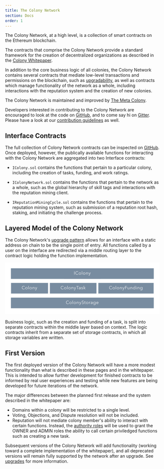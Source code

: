 ```yaml
---
title: The Colony Network
section: Docs
order: 1
---
```


The Colony Network, at a high level, is a collection of smart contracts on the Ethereum blockchain.

The contracts that comprise the Colony Network provide a standard framework for the creation of decentralized organizations as described in the [Colony Whitepaper](https://colony.io/whitepaper.pdf).

In addition to the core business logic of all colonies, the Colony Network contains several contracts that mediate low-level transactions and permissions on the blockchain, such as [upgradability](/colonynetwork/docs-upgrades-to-the-colony-network/), as well as contracts which manage functionality of the network as a whole, including interactions with the reputation system and the creation of new colonies.

The Colony Network is maintained and improved by [The Meta Colony](/colonynetwork/docs-the-meta-colony-and-clny/).

Developers interested in contributing to the Colony Network are encouraged to look at the code on [GitHub](https://github.com/JoinColony/colonyNetwork), and to come say hi on [Gitter](https://gitter.im/JoinColony/colonyNetwork). Please have a look at our [contribution guidelines](https://github.com/JoinColony/colonyNetwork/blob/develop/docs/CONTRIBUTING.md) as well.

## Interface Contracts
The full collection of Colony Network contracts can be inspected on [GitHub](https://github.com/JoinColony/colonyNetwork). Once deployed, however, the publically available functions for interacting with the Colony Network are aggregated into two Interface contracts:

* `IColony.sol` contains the functions that pertain to a particular colony, including the creation of tasks, funding, and work ratings.

* `IColonyNetwork.sol` contains the functions that pertain to the network as a whole, such as the global hierarchy of skill tags and interactions with the reputation mining client.

* `IReputationMiningCycle.sol` contains the functions that pertain to the reputation mining system, such as submission of a reputation root hash, staking, and initiating the challenge process.

## Layered Model of the Colony Network
The Colony Network's [upgrade pattern](https://docs.colony.io/colonynetwork/docs-upgrades-to-the-colony-network/) allows for an interface with a static address on chain to be the single point of entry. All functions called by a user on the interface are redirected via a middle routing layer to the contract logic holding the function implementation.

![Colony_Layers](img/storage_1.png)

Business logic, such as the creation and funding of a task, is split into separate contracts within the middle layer based on context. The logic contracts inherit from a separate set of storage contracts, in which all storage variables are written.

## First Version
The first deployed version of the Colony Network will have a more modest functionality than what is described in these pages and in the whitepaper. This is intended to allow further development for finished contracts to be informed by real user experiences and testing while new features are being developed for future iterations of the network.

The major differences between the planned first release and the system described in the whitepaper are:

* Domains within a colony will be restricted to a single level.
* Voting, Objections, and Dispute resolution will not be included.
* Reputation will not mediate colony member's ability to interact with certain functions. Instead, the [authority roles](/colonyjs/api-authorityclient/) will be used to grant the OWNER and ADMIN roles the ability to call certain priviledged functions such as creating a new task.

Subsequent versions of the Colony Network will add functionality (working toward a complete implementation of the whitepaper), and all deprecated versions will remain fully supported by the network after an upgrade. See [upgrades](/colonynetwork/docs-upgrades-to-the-colony-network/) for more information.
